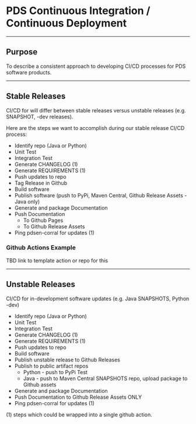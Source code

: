 # PDS Continuous Integration / Continuous Deployment

---

## Purpose

To describe a consistent approach to developing CI/CD processes for PDS software products.

---

## Stable Releases

CI/CD for will differ between stable releases versus unstable releases (e.g. SNAPSHOT, -dev releases).

Here are the steps we want to accomplish during our stable release CI/CD process:

* Identify repo (Java or Python)
* Unit Test
* Integration Test
* Generate CHANGELOG (1)
* Generate REQUIREMENTS (1)
* Push updates to repo
* Tag Release in Github
* Build software
* Publish software (push to PyPi, Maven Central, Github Release Assets - Java only)
* Generate and package Documentation
* Push Documentation
    * To Github Pages
    * To Github Release Assets
* Ping pdsen-corral for updates (1)
    


### Github Actions Example

TBD link to template action or repo for this

---

## Unstable Releases

CI/CD for in-development software updates (e.g. Java SNAPSHOTS, Python -dev)

* Identify repo (Java or Python)
* Unit Test
* Integration Test
* Generate CHANGELOG (1)
* Generate REQUIREMENTS (1)
* Push updates to repo
* Build software
* Publish unstable release to Github Releases
* Publish to public artifact repos
    * Python - push to PyPi Test
    * Java - push to Maven Central SNAPSHOTS repo, upload package to Github assets
* Generate and package Documentation
* Push Documentation to Github Release Assets ONLY
* Ping pdsen-corral for updates (1)


(1) steps which could be wrapped into a single github action.

